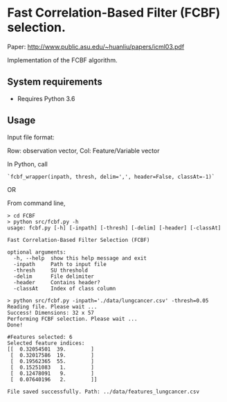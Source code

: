 Fast Correlation-Based Filter (FCBF) selection.
====

Paper: http://www.public.asu.edu/~huanliu/papers/icml03.pdf

Implementation of the FCBF algorithm. 

## System requirements

* Requires Python 3.6

## Usage

Input file format:

  Row: observation vector, Col: Feature/Variable vector

In Python, call 
  
    `fcbf_wrapper(inpath, thresh, delim=',', header=False, classAt=-1)`
  
OR
  
From command line, 
  
    > cd FCBF
    > python src/fcbf.py -h
    usage: fcbf.py [-h] [-inpath] [-thresh] [-delim] [-header] [-classAt]
    
    Fast Correlation-Based Filter Selection (FCBF)
    
    optional arguments:
      -h, --help  show this help message and exit
      -inpath     Path to input file
      -thresh     SU threshold
      -delim      File delimiter
      -header     Contains header?
      -classAt    Index of class column
    
    > python src/fcbf.py -inpath='./data/lungcancer.csv' -thresh=0.05
    Reading file. Please wait ...
    Success! Dimensions: 32 x 57
    Performing FCBF selection. Please wait ...
    Done!
    
    #Features selected: 6
    Selected feature indices:
    [[  0.32054501  39.        ]
     [  0.32017586  19.        ]
     [  0.19562365  55.        ]
     [  0.15251083   1.        ]
     [  0.12478091   9.        ]
     [  0.07640196   2.        ]]
    
    File saved successfully. Path: ../data/features_lungcancer.csv
    
